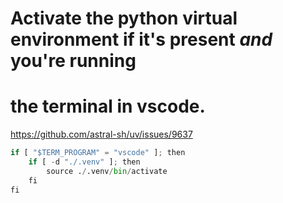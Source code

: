 # Activate the python virtual environment if it's present *and* you're running
# the terminal in vscode.

https://github.com/astral-sh/uv/issues/9637

```.py
if [ "$TERM_PROGRAM" = "vscode" ]; then
    if [ -d "./.venv" ]; then
        source ./.venv/bin/activate
    fi
fi
```